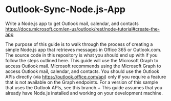 # Outlook-Sync-Node.js-App
Write a Node.js app to get Outlook mail, calendar, and contacts
https://docs.microsoft.com/en-us/outlook/rest/node-tutorial#create-the-app 

The purpose of this guide is to walk through the process of creating a simple Node.js app that retrieves messages in Office 365 or Outlook.com. The source code in this repository is what you should end up with if you follow the steps outlined here.
This guide will use the Microsoft Graph to access Outlook mail. Microsoft recommends using the Microsoft Graph to access Outlook mail, calendar, and contacts. You should use the Outlook APIs directly (via https://outlook.office.com/api) only if you require a feature that is not available on the Graph endpoints. For a version of this sample that uses the Outlook APIs, see this branch.+
This guide assumes that you already have Node.js installed and working on your development machine.
